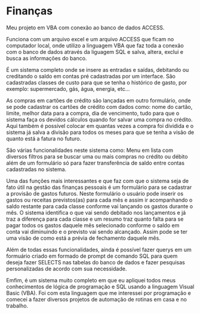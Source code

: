 # Finanças

Meu projeto em VBA com conexão ao banco de dados ACCESS.

Funciona com um arquivo excel e um arquivo ACCESS que ficam no computador local, onde utilizo a linguagem VBA que faz
toda a conexão com o banco de dados através da liguagem SQL e salva, altera, exclui e busca as informações do banco.

É um sistema completo onde se insere as entradas e saídas, debitando ou creditando o saldo em contas pré cadastradas 
por um interface. São cadastradas classes de custo para que se tenha o histórico de gasto, por exemplo: supermercado, gás, água,
energia, etc...

As compras em cartões de crédito são lançadas em outro formulário, onde se pode cadastrar os cartões de crédito com dados
como: nome do cartão, limite, melhor data para a compra, dia de vencimento, tudo para que o sistema faça os devidos 
cálculos quando for salvar uma compra no crédito. Aqui também é possível colocar em quantas vezes a compra foi dividida 
e o sistema já salva a divisão para todos os meses para que se tenha a visão de quanto está a fatura no futuro.

São várias funcionalidades neste sistema como: Menu em lista com diversos filtros para se buscar uma ou mais compras
no crédito ou débito além de um formulário só para fazer transferência de saldo entre contas cadastradas no sistema.

Uma das funções mais interessantes e que faz com que o sistema seja de fato útil na gestão das finanças pessoais
é um formulário para se cadastrar a provisão de gastos futuros. Neste formulário o usuário pode inserir os gastos ou
receitas previstos(as) para cada mês e assim ir acompanhando o saldo restante para cada classe conforme vai lançando os gastos 
durante o mês. O sistema identifica o que vai sendo debitado nos lançamentos e já traz a diferença para cada classe e 
um resumo traz quanto falta para se pagar todos os gastos daquele mês selecionado conforme o saldo em conta vai diminuindo 
e o previsto vai sendo alcançado. Assim pode se ter uma visão de como está a prévia de fechamento daquele mês.

Além de todas essas funcionalidades, ainda é possível fazer querys em um formuário criado em formado de prompt de comando
SQL para quem deseja fazer SELECTS nas tabelas do banco de dados e fazer pesquisas personalizadas de acordo com sua necessidade.

Emfim, é um sistema muito completo em que eu apliquei todos meus conhecimentos de lógica de programação e SQL usando a
linguagem Visual Basic (VBA). Foi com esta linguagem que me interessei por programação e comecei a fazer diversos
projetos de automação de rotinas em casa e no trabalho.